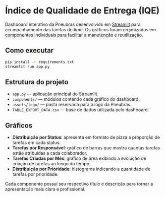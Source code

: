 # Índice de Qualidade de Entrega (IQE)

Dashboard interativo da Pneubras desenvolvido em [Streamlit](https://streamlit.io) para acompanhamento das tarefas do time. Os gráficos foram organizados em componentes individuais para facilitar a manutenção e reutilização.

## Como executar

```bash
pip install -r requirements.txt
streamlit run app.py
```

## Estrutura do projeto

- `app.py` &mdash; aplicação principal do Streamlit.
- `components/` &mdash; módulos contendo cada gráfico do dashboard.
- `assets/logo/` &mdash; pasta reservada para a logo da Pneubras.
- `TABLE_EXPORT_DATA.csv` &mdash; base de dados utilizada pelo dashboard.

## Gráficos

- **Distribuição por Status**: apresenta em formato de pizza a proporção de tarefas em cada status.
- **Tarefas por Responsável**: gráfico de barras que mostra quantas tarefas estão atribuídas a cada colaborador.
- **Tarefas Criadas por Mês**: gráfico de área exibindo a evolução de criação de tarefas ao longo do tempo.
- **Distribuição por Prioridade**: histograma indicando a quantidade de tarefas por prioridade.

Cada componente possui seu respectivo título e descrição para tornar a apresentação mais clara e profissional.

